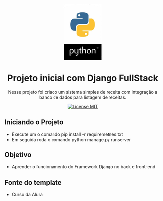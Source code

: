 
<h1 align="center">
<br>
  <img src="https://github.com/Caiocof/caiocof/blob/main/img.png?raw=true" alt="PYTHON" width="120">
<br>
<br>
    Projeto inicial com Django FullStack
</h1>

<p align="center">Nesse projeto foi criado um sistema simples de receita com integração a banco de dados para listagem de receitas.</p>


<p align="center">
  <a href="https://opensource.org/licenses/MIT">
    <img src="https://img.shields.io/badge/License-MIT-blue.svg" alt="License MIT">
  </a>
</p>


## Iniciando o Projeto
 - Execute um o comando pip install -r requiremetnes.txt
 - Em seguida roda o comando python manage.py runserver

## Objetivo
- Aprender o funcionamento do Framework Django no back e front-end


## Fonte do template
- Curso da Alura
